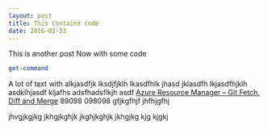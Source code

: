 ```yaml
---
layout: post
title: This contains code
date: 2016-02-23
---
```

This is another post
Now with some code
``` PowerShell
get-command
```
A lot of text with alkjasdfjk lksdjfjklh lkasdfhlk jhasd jklasdfh lkjasdfhjklh asdklhjasdf kljafhs adsfhadsflkjh asdf [Azure Resource Manager – Git Fetch, Diff and Merge](http://www.marcvaneijk.com/2016/02/17/azure-resource-manager-git-fetch-and-merge/) 89098 098098 gfjkgfhjf jhfhjgfhj 


jhvgjkgjkg jkhgjkghjk  jkghjkghjk  jkhgjkg kjg kjgkj

